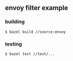 ## envoy filter example

### building

```
$ bazel build //source:envoy
```

### testing

```
$ bazel test //test/...
```
